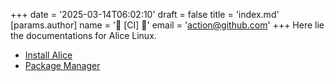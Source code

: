 +++
date = '2025-03-14T06:02:10'
draft = false
title = 'index.md'
[params.author]
  name = '󰬭 [CI] '
  email = 'action@github.com'
+++
Here lie the documentations for Alice Linux.
- [Install Alice](./install.html)
- [Package Manager](./packagemanager.html)
